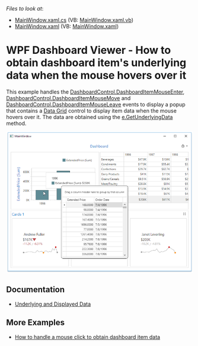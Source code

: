 <!-- default file list -->
*Files to look at*:

* [MainWindow.xaml.cs](./CS/Dashboard_UnderlyingDataWPF/MainWindow.xaml.cs) (VB: [MainWindow.xaml.vb](./VB/Dashboard_UnderlyingDataWPF/MainWindow.xaml.vb))
* [MainWindow.xaml](./CS/Dashboard_UnderlyingDataWPF/MainWindow.xaml) (VB: [MainWindow.xaml](./VB/Dashboard_UnderlyingDataWPF/MainWindow.xaml))
<!-- default file list end -->

# WPF Dashboard Viewer - How to obtain dashboard item's underlying data when the mouse hovers over it

This example handles the [DashboardControl.DashboardItemMouseEnter](https://docs.devexpress.com/Dashboard/DevExpress.DashboardWpf.DashboardControl.DashboardItemMouseEnter), [DashboardControl.DashboardItemMouseMove](https://docs.devexpress.com/Dashboard/DevExpress.DashboardWpf.DashboardControl.DashboardItemMouseMove) and [DashboardControl.DashboardItemMouseLeave](https://docs.devexpress.com/Dashboard/DevExpress.DashboardWpf.DashboardControl.DashboardItemMouseLeave) events to display a popup that contains a [Data Grid](https://docs.devexpress.com/WPF/6084/controls-and-libraries/data-grid) control to display item data when the mouse hovers over it. The data are obtained using the [e.GetUnderlyingData](https://docs.devexpress.com/Dashboard/DevExpress.DashboardWpf.DashboardItemMouseActionWpfEventArgs.GetUnderlyingData) method.

![](https://github.com/DevExpress-Examples/wpf-dashboard-how-to-obtain-item-data-on-mouse-hover/blob/18.1.5%2B/images/ItemDataOnMouseHover.png)


## Documentation

- [Underlying and Displayed Data](https://docs.devexpress.com/Dashboard/400159/wpf-viewer/obtain-underlying-and-displayed-data)

## More Examples

- [How to handle a mouse click to obtain dashboard item data](https://github.com/DevExpress-Examples/wpf-dashboard-how-to-obtain-clicked-item-data)
